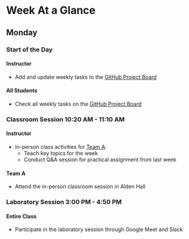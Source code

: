 # Week At a Glance

## Monday

### Start of the Day

#### Instructor

- Add and update weekly tasks to the [GitHub Project
  Board](https://github.com/Allegheny-Computer-Science-102-F2020/cs102-F2020-plans/projects/1)

#### All Students

- Check all weekly tasks on the [GitHub Project
  Board](https://github.com/Allegheny-Computer-Science-102-F2020/cs102-F2020-plans/projects/1)

### Classroom Session 10:20 AM - 11:10 AM

#### Instructor

- In-person class activities for [Team A](../teams/team-a.md):
  - Teach key topics for the week
  - Conduct Q&A session for practical assignment from last week

#### Team A

- Attend the in-person classroom session in Alden Hall

### Laboratory Session 3:00 PM - 4:50 PM

#### Entire Class

- Participate in the laboratory session through Google Meet and Slack
